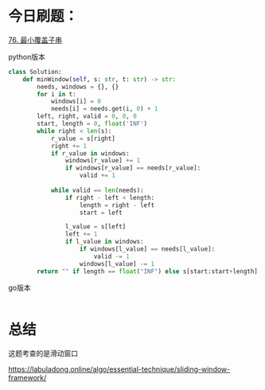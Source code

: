 # 今日刷题：

[76. 最小覆盖子串](https://leetcode.cn/problems/minimum-window-substring/)

python版本

```python
class Solution:
    def minWindow(self, s: str, t: str) -> str:
        needs, windows = {}, {}
        for i in t:
            windows[i] = 0
            needs[i] = needs.get(i, 0) + 1
        left, right, valid = 0, 0, 0
        start, length = 0, float('INF')
        while right < len(s):
            r_value = s[right]
            right += 1
            if r_value in windows:
                windows[r_value] += 1
                if windows[r_value] == needs[r_value]:
                    valid += 1
            
            while valid == len(needs):
                if right - left < length:
                    length = right - left
                    start = left

                l_value = s[left]
                left += 1
                if l_value in windows:
                    if windows[l_value] == needs[l_value]:
                        valid -= 1
                    windows[l_value] -= 1
        return "" if length == float("INF") else s[start:start+length]
```

go版本

```go

```



# 总结

这题考查的是滑动窗口

https://labuladong.online/algo/essential-technique/sliding-window-framework/
